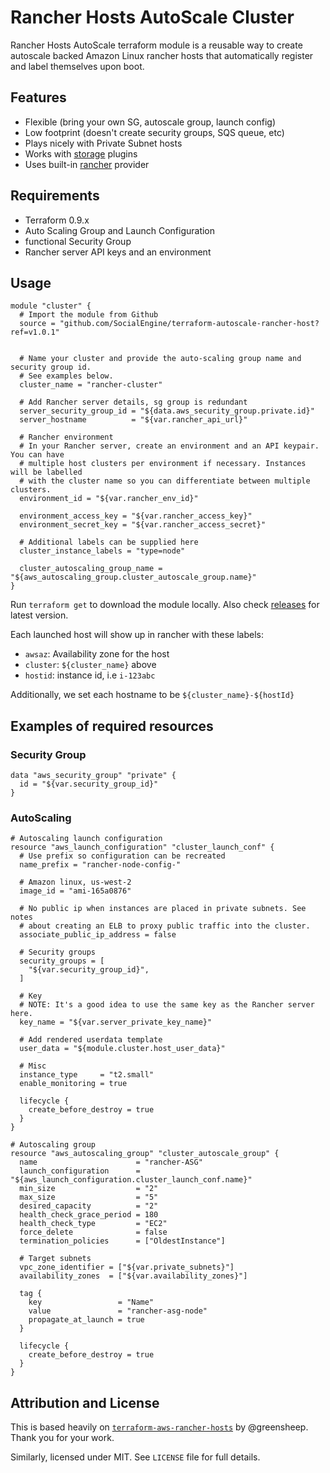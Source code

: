 # Rancher Hosts AutoScale Cluster

Rancher Hosts AutoScale terraform module is a reusable way
to create autoscale backed Amazon Linux rancher hosts that
automatically register and label themselves upon boot.

## Features

* Flexible (bring your own SG, autoscale group, launch config)
* Low footprint (doesn't create security groups, SQS queue, etc)
* Plays nicely with Private Subnet hosts
* Works with [storage](https://github.com/rancher/storage) plugins
* Uses built-in [rancher](https://www.terraform.io/docs/providers/rancher/index.html) provider

## Requirements

- Terraform 0.9.x
- Auto Scaling Group and Launch Configuration
- functional Security Group
- Rancher server API keys and an environment

## Usage

```hcl
module "cluster" {
  # Import the module from Github
  source = "github.com/SocialEngine/terraform-autoscale-rancher-host?ref=v1.0.1"


  # Name your cluster and provide the auto-scaling group name and security group id.
  # See examples below.
  cluster_name = "rancher-cluster"

  # Add Rancher server details, sg group is redundant
  server_security_group_id = "${data.aws_security_group.private.id}"
  server_hostname          = "${var.rancher_api_url}"

  # Rancher environment
  # In your Rancher server, create an environment and an API keypair. You can have
  # multiple host clusters per environment if necessary. Instances will be labelled
  # with the cluster name so you can differentiate between multiple clusters.
  environment_id = "${var.rancher_env_id}"

  environment_access_key = "${var.rancher_access_key}"
  environment_secret_key = "${var.rancher_access_secret}"

  # Additional labels can be supplied here
  cluster_instance_labels = "type=node"

  cluster_autoscaling_group_name = "${aws_autoscaling_group.cluster_autoscale_group.name}"
}
```

Run `terraform get` to download the module locally. Also check 
[releases](https://github.com/SocialEngine/terraform-autoscale-rancher-host/releases) for latest version.

Each launched host will show up in rancher with these labels:

- `awsaz`: Availability zone for the host
- `cluster`: `${cluster_name}` above
- `hostid`: instance id, i.e `i-123abc`

Additionally, we set each hostname to be `${cluster_name}-${hostId}`

## Examples of required resources

### Security Group

```hcl
data "aws_security_group" "private" {
  id = "${var.security_group_id}"
}
```

### AutoScaling

```hcl
# Autoscaling launch configuration
resource "aws_launch_configuration" "cluster_launch_conf" {
  # Use prefix so configuration can be recreated
  name_prefix = "rancher-node-config-"

  # Amazon linux, us-west-2
  image_id = "ami-165a0876"

  # No public ip when instances are placed in private subnets. See notes
  # about creating an ELB to proxy public traffic into the cluster.
  associate_public_ip_address = false

  # Security groups
  security_groups = [
    "${var.security_group_id}",
  ]

  # Key
  # NOTE: It's a good idea to use the same key as the Rancher server here.
  key_name = "${var.server_private_key_name}"

  # Add rendered userdata template
  user_data = "${module.cluster.host_user_data}"

  # Misc
  instance_type     = "t2.small"
  enable_monitoring = true

  lifecycle {
    create_before_destroy = true
  }
}

# Autoscaling group
resource "aws_autoscaling_group" "cluster_autoscale_group" {
  name                      = "rancher-ASG"
  launch_configuration      = "${aws_launch_configuration.cluster_launch_conf.name}"
  min_size                  = "2"
  max_size                  = "5"
  desired_capacity          = "2"
  health_check_grace_period = 180
  health_check_type         = "EC2"
  force_delete              = false
  termination_policies      = ["OldestInstance"]

  # Target subnets
  vpc_zone_identifier = ["${var.private_subnets}"]
  availability_zones  = ["${var.availability_zones}"]

  tag {
    key                 = "Name"
    value               = "rancher-asg-node"
    propagate_at_launch = true
  }

  lifecycle {
    create_before_destroy = true
  }
}
```

## Attribution and License 

This is based heavily on [`terraform-aws-rancher-hosts`](https://github.com/greensheep/terraform-aws-rancher-hosts) by @greensheep. Thank you for your work.

Similarly, licensed under MIT. See `LICENSE` file for full details.